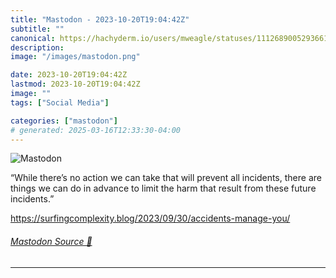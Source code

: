 ```yaml
---
title: "Mastodon - 2023-10-20T19:04:42Z"
subtitle: ""
canonical: https://hachyderm.io/users/mweagle/statuses/111268900529366198
description:
image: "/images/mastodon.png"

date: 2023-10-20T19:04:42Z
lastmod: 2023-10-20T19:04:42Z
image: ""
tags: ["Social Media"]

categories: ["mastodon"]
# generated: 2025-03-16T12:33:30-04:00
---
```

![Mastodon](/images/mastodon.png)

<p>“While there’s no action we can take that will prevent all incidents, there are things we can do in advance to limit the harm that result from these future incidents.”</p><p><a href="https://surfingcomplexity.blog/2023/09/30/accidents-manage-you/" target="_blank" rel="nofollow noopener noreferrer" translate="no"><span class="invisible">https://</span><span class="ellipsis">surfingcomplexity.blog/2023/09</span><span class="invisible">/30/accidents-manage-you/</span></a></p>


###### [Mastodon Source 🐘](https://hachyderm.io/@mweagle/111268900529366198)

___
